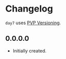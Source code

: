 # Changelog

`day7` uses [PVP Versioning][1].

## 0.0.0.0

* Initially created.

[1]: https://pvp.haskell.org
